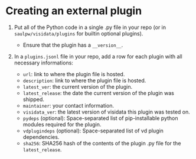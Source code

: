 # Creating an external plugin

1. Put all of the Python code in a single .py file in your repo (or in `saulpw/visidata/plugins` for builtin optional plugins).
    - Ensure that the plugin has a `__version__`.

2. In a `plugins.jsonl` file in your repo, add a row for each plugin with all necessary informations:
    - `url`: link to where the plugin file is hosted.
    - `description`: link to where the plugin file is hosted.
    - `latest_ver`: the current version of the plugin.
    - `latest_release`: the date the current version of the plugin was shipped.
    - `maintainer`: your contact information.
    - `visidata_ver`: the latest version of visidata this plugin was tested on.
    - `pydeps` (optional): Space-separated list of pip-installable python modules required for the plugin.
    - `vdplugindeps` (optional): Space-separated list of vd plugin dependencies.
    - `sha256`: SHA256 hash of the contents of the plugin .py file for the `latest_release`.
